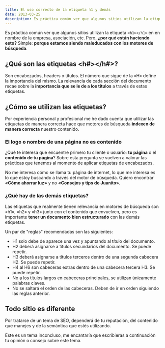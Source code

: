 ```yaml
---
title: El uso correcto de la etiqueta h1 y demás
date: 2013-03-25
description: Es práctica común ver que algunos sitios utilizan la etiqueta en nombre de la empresa, asociación, etc. Pero, ¿por qué están haciendo esto? Porque estamos siendo maleducados con los motores de búsqueda.
---
```


Es práctica común ver que algunos sitios utilizan la etiqueta `<h1></h1>` en en nombre de la empresa, asociación, etc. Pero, **¿por qué están haciendo esto?** Simple: **porque estamos siendo maleducados con los motores de búsqueda**.

## ¿Qué son las etiquetas <h#></h#>?

Son encabezados, headers o títulos. El número que sigue de la «H» define la importancia del mismo. La relevancia de cada sección del documento recae sobre la **importancia que se le de a los títulos** a través de estas etiquetas.

## ¿Cómo se utilizan las etiquetas?

Por experiencia personal y profesional me he dado cuenta que utilizar las etiquetas de manera correcta hace que motores de búsqueda **indexen de manera correcta** nuestro contenido.

### El logo o nombre de una página no es contenido

¿Qué te interesa que encuentre primero tu cliente o usuario: **tu página** o el **contenido de tu página**? Sobre esta pregunta se vuelven a valorar las prácticas que tenemos al momento de aplicar etiquetas de encabezados.

No me interesa cómo se llama tu página de internet, lo que me interesa es lo que estoy buscando a través del motor de búsqueda. Quiero encontrar **«Cómo ahorrar luz»** y no **«Consejos y tips de Juanito»**.

### ¿Qué hay de las demás etiquetas?

Las etiquetas que realmente tienen relevancia en motores de búsqueda son «h1», «h2» y «h3» junto con el contenido que envuelven, pero es importante **tener un documento bien estructurado** con las demás etiquetas.

Un par de "reglas" recomendadas son las siguientes:

- H1 solo debe de aparece una vez y apuntando al título del documento.
- H2 deberá asignarse a títulos secundarios del documento. Se puede repetir.
- H3 deberá asignarse a títulos terceros dentro de una segunda cabecera H2. Se puede repetir.
- H4 al H6 son cabeceras extras dentro de una cabecera tercera H3. Se puede repetir.
- No a los títulos largos en cabeceras principales, se utilizan únicamente palabras claves.
- No se saltará el orden de las cabeceras. Deben de ir en orden siguiendo las reglas anterior.

## Todo sitio es diferente

Por tratarse de un tema de SEO, dependerá de tu reputación, del contenido que manejes y de la semántica que estés utilizando.

Este es un tema inconcluso, me encantaría que escribieras a continuación tu opinión o consejo sobre este tema.

